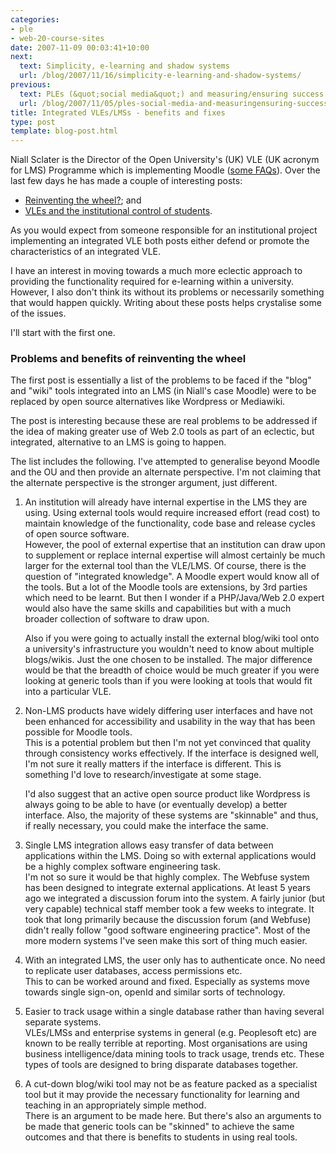 ```yaml
---
categories:
- ple
- web-20-course-sites
date: 2007-11-09 00:03:41+10:00
next:
  text: Simplicity, e-learning and shadow systems
  url: /blog/2007/11/16/simplicity-e-learning-and-shadow-systems/
previous:
  text: PLEs (&quot;social media&quot;) and measuring/ensuring success
  url: /blog/2007/11/05/ples-social-media-and-measuringensuring-success/
title: Integrated VLEs/LMSs - benefits and fixes
type: post
template: blog-post.html
---
```

Niall Sclater is the Director of the Open University's (UK) VLE (UK acronym for LMS) Programme which is implementing Moodle ([some FAQs](http://conclave.open.ac.uk/ouvlefaq/)). Over the last few days he has made a couple of interesting posts:

- [Reinventing the wheel?](http://sclater.com/blog/?p=38); and
- [VLEs and the institutional control of students](http://sclater.com/blog/?p=41).

As you would expect from someone responsible for an institutional project implementing an integrated VLE both posts either defend or promote the characteristics of an integrated VLE.

I have an interest in moving towards a much more eclectic approach to providing the functionality required for e-learning within a university. However, I also don't think its without its problems or necessarily something that would happen quickly. Writing about these posts helps crystalise some of the issues.

I'll start with the first one.

### Problems and benefits of reinventing the wheel

The first post is essentially a list of the problems to be faced if the "blog" and "wiki" tools integrated into an LMS (in Niall's case Moodle) were to be replaced by open source alternatives like Wordpress or Mediawiki.

The post is interesting because these are real problems to be addressed if the idea of making greater use of Web 2.0 tools as part of an eclectic, but integrated, alternative to an LMS is going to happen.

The list includes the following. I've attempted to generalise beyond Moodle and the OU and then provide an alternate perspective. I'm not claiming that the alternate perspective is the stronger argument, just different.

1. An institution will already have internal expertise in the LMS they are using. Using external tools would require increased effort (read cost) to maintain knowledge of the functionality, code base and release cycles of open source software.  
    However, the pool of external expertise that an institution can draw upon to supplement or replace internal expertise will almost certainly be much larger for the external tool than the VLE/LMS. Of course, there is the question of "integrated knowledge". A Moodle expert would know all of the tools. But a lot of the Moodle tools are extensions, by 3rd parties which need to be learnt. But then I wonder if a PHP/Java/Web 2.0 expert would also have the same skills and capabilities but with a much broader collection of software to draw upon.
    
    Also if you were going to actually install the external blog/wiki tool onto a university's infrastructure you wouldn't need to know about multiple blogs/wikis. Just the one chosen to be installed. The major difference would be that the breadth of choice would be much greater if you were looking at generic tools than if you were looking at tools that would fit into a particular VLE.
    
2. Non-LMS products have widely differing user interfaces and have not been enhanced for accessibility and usability in the way that has been possible for Moodle tools.  
    This is a potential problem but then I'm not yet convinced that quality through consistency works effectively. If the interface is designed well, I'm not sure it really matters if the interface is different. This is something I'd love to research/investigate at some stage.
    
    I'd also suggest that an active open source product like Wordpress is always going to be able to have (or eventually develop) a better interface. Also, the majority of these systems are "skinnable" and thus, if really necessary, you could make the interface the same.
    
3. Single LMS integration allows easy transfer of data between applications within the LMS. Doing so with external applications would be a highly complex software engineering task.  
    I'm not so sure it would be that highly complex. The Webfuse system has been designed to integrate external applications. At least 5 years ago we integrated a discussion forum into the system. A fairly junior (but very capable) technical staff member took a few weeks to integrate. It took that long primarily because the discussion forum (and Webfuse) didn't really follow "good software engineering practice". Most of the more modern systems I've seen make this sort of thing much easier.
4. With an integrated LMS, the user only has to authenticate once. No need to replicate user databases, access permissions etc.  
    This to can be worked around and fixed. Especially as systems move towards single sign-on, openId and similar sorts of technology.
5. Easier to track usage within a single database rather than having several separate systems.  
    VLEs/LMSs and enterprise systems in general (e.g. Peoplesoft etc) are known to be really terrible at reporting. Most organisations are using business intelligence/data mining tools to track usage, trends etc. These types of tools are designed to bring disparate databases together.
6. A cut-down blog/wiki tool may not be as feature packed as a specialist tool but it may provide the necessary functionality for learning and teaching in an appropriately simple method.  
    There is an argument to be made here. But there's also an arguments to be made that generic tools can be "skinned" to achieve the same outcomes and that there is benefits to students in using real tools.